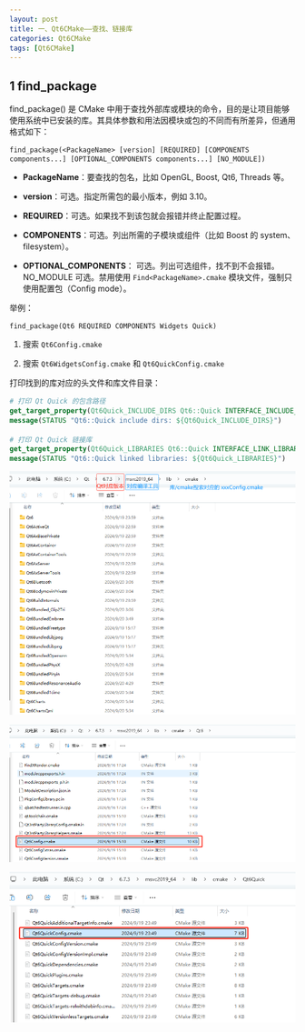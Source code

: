 ```yaml
---
layout: post
title: 一、Qt6CMake——查找、链接库
categories: Qt6CMake
tags: [Qt6CMake]
---
```



## 1 find_package

find_package() 是 CMake 中用于查找外部库或模块的命令，目的是让项目能够使用系统中已安装的库。其具体参数和用法因模块或包的不同而有所差异，但通用格式如下：

```shell
find_package(<PackageName> [version] [REQUIRED] [COMPONENTS components...] [OPTIONAL_COMPONENTS components...] [NO_MODULE])
```

- **PackageName**：要查找的包名，比如 OpenGL, Boost, Qt6, Threads 等。

- **version**：可选。指定所需包的最小版本，例如 3.10。

- **REQUIRED**：可选。如果找不到该包就会报错并终止配置过程。

- **COMPONENTS**：可选。列出所需的子模块或组件（比如 Boost 的 system、filesystem）。

- **OPTIONAL_COMPONENTS**：	可选。列出可选组件，找不到不会报错。
NO_MODULE	可选。禁用使用 `Find<PackageName>.cmake` 模块文件，强制只使用配置包（Config mode）。



举例：

```shell
find_package(Qt6 REQUIRED COMPONENTS Widgets Quick)
```

1. 搜索 `Qt6Config.cmake`

2. 搜索 `Qt6WidgetsConfig.cmake` 和 `Qt6QuickConfig.cmake`


打印找到的库对应的头文件和库文件目录：

```cmake
# 打印 Qt Quick 的包含路径
get_target_property(Qt6Quick_INCLUDE_DIRS Qt6::Quick INTERFACE_INCLUDE_DIRECTORIES)
message(STATUS "Qt6::Quick include dirs: ${Qt6Quick_INCLUDE_DIRS}")

# 打印 Qt Quick 链接库
get_target_property(Qt6Quick_LIBRARIES Qt6::Quick INTERFACE_LINK_LIBRARIES)
message(STATUS "Qt6::Quick linked libraries: ${Qt6Quick_LIBRARIES}")
```

![alt text](01_cmake_image.png)

![alt text](01_cmake_image-1.png)

![alt text](01_cmake_image-2.png)